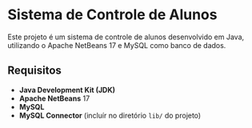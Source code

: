 # Sistema de Controle de Alunos

Este projeto é um sistema de controle de alunos desenvolvido em Java, utilizando o Apache NetBeans 17 e MySQL como banco de dados.

## Requisitos

- **Java Development Kit (JDK)**
- **Apache NetBeans** 17
- **MySQL**
- **MySQL Connector** (incluír no diretório `lib/` do projeto)